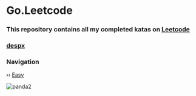 # Go.Leetcode

### This repository contains all my completed katas on [Leetcode](https://leetcode.com/problemset/)
### [despx](https://leetcode.com/u/despxx/)

### Navigation
›› ‎[Easy](https://github.com/despxx/goCodewars/blob/main/8kyu_Codewars.go)

![panda2](https://github.com/despxx/Python.Codewars/assets/143245283/79773d3d-0417-4557-9b64-bbd3afda12e5)
